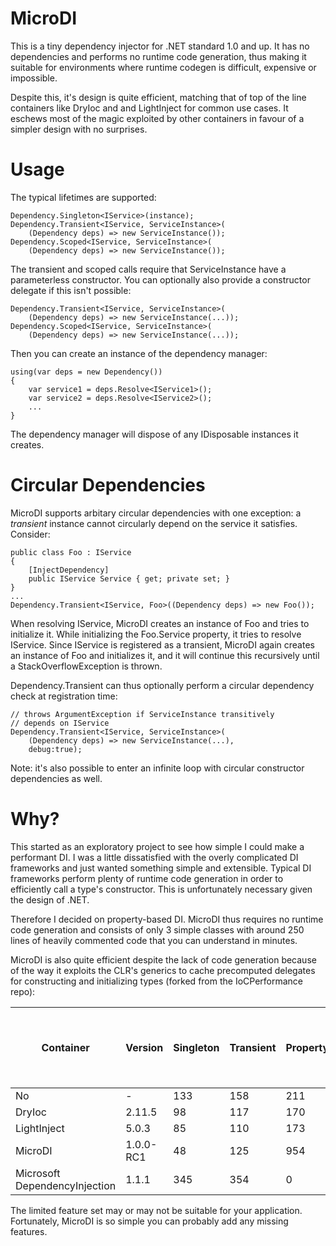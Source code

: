 # MicroDI

This is a tiny dependency injector for .NET standard 1.0 and up.
It has no dependencies and performs no runtime code generation,
thus making it suitable for environments where runtime codegen is
difficult, expensive or impossible.

Despite this, it's design is quite efficient, matching that of
top of the line containers like DryIoc and  and LightInject for
common use cases. It eschews most of the magic exploited by
other containers in favour of a simpler design with no surprises.

# Usage

The typical lifetimes are supported:

    Dependency.Singleton<IService>(instance);
    Dependency.Transient<IService, ServiceInstance>(
		(Dependency deps) => new ServiceInstance());
    Dependency.Scoped<IService, ServiceInstance>(
		(Dependency deps) => new ServiceInstance());

The transient and scoped calls require that ServiceInstance have
a parameterless constructor. You can optionally also provide a
constructor delegate if this isn't possible:

    Dependency.Transient<IService, ServiceInstance>(
		(Dependency deps) => new ServiceInstance(...));
    Dependency.Scoped<IService, ServiceInstance>(
		(Dependency deps) => new ServiceInstance(...));

Then you can create an instance of the dependency manager:

    using(var deps = new Dependency())
	{
		var service1 = deps.Resolve<IService1>();
		var service2 = deps.Resolve<IService2>();
		...
	}

The dependency manager will dispose of any IDisposable instances
it creates.

# Circular Dependencies

MicroDI supports arbitary circular dependencies with one
exception: a *transient* instance cannot circularly depend on
the service it satisfies. Consider:

    public class Foo : IService
	{
		[InjectDependency]
		public IService Service { get; private set; }
	}
	...
	Dependency.Transient<IService, Foo>((Dependency deps) => new Foo());

When resolving IService, MicroDI creates an instance of Foo
and tries to initialize it. While initializing the Foo.Service
property, it tries to resolve IService. Since IService is
registered as a transient, MicroDI again creates an
instance of Foo and initializes it, and it will continue this
recursively until a StackOverflowException is thrown.

Dependency.Transient can thus optionally perform a circular
dependency check at registration time:

    // throws ArgumentException if ServiceInstance transitively
	// depends on IService
    Dependency.Transient<IService, ServiceInstance>(
		(Dependency deps) => new ServiceInstance(...),
		debug:true);

Note: it's also possible to enter an infinite loop with circular
constructor dependencies as well.

# Why?

This started as an exploratory project to see how simple I could
make a performant DI. I was a little dissatisfied with the overly
complicated DI frameworks and just wanted something simple and
extensible. Typical DI frameworks perform plenty of runtime code
generation in order to efficiently call a type's constructor.
This is unfortunately necessary given the design of .NET.

Therefore I decided on property-based DI. MicroDI thus requires
no runtime code generation and consists of only 3 simple classes
with around 250 lines of heavily commented code that you can
understand in minutes.

MicroDI is also quite efficient despite the lack of code generation
because of the way it exploits the CLR's generics to cache precomputed
delegates for constructing and initializing types (forked from the
IoCPerformance repo):

|Container|Version|Singleton|Transient|Property|Prepare And Register|Prepare And Register And Simple Resolve|
|---------|-------|---------|---------|--------|--------------------|---------------------------------------|
|No|-|133|158|211|4|5|
|DryIoc|2.11.5|98|117|170|115|415|
|LightInject|5.0.3|85|110|173|219|1095|
|MicroDI|1.0.0-RC1|48|125|954|202|252|
|Microsoft DependencyInjection|1.1.1|345|354|0|30|47|

The limited feature set may or may not be suitable for your
application. Fortunately, MicroDI is so simple you can probably
add any missing features.